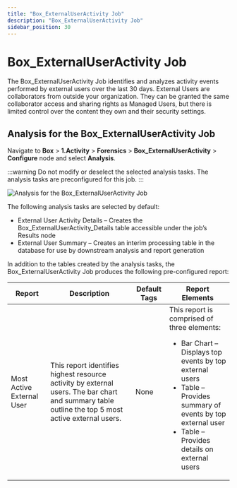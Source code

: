 ```yaml
---
title: "Box_ExternalUserActivity Job"
description: "Box_ExternalUserActivity Job"
sidebar_position: 30
---
```


# Box_ExternalUserActivity Job

The Box_ExternalUserActivity Job identifies and analyzes activity events performed by external users
over the last 30 days. External Users are collaborators from outside your organization. They can be
granted the same collaborator access and sharing rights as Managed Users, but there is limited
control over the content they own and their security settings.

## Analysis for the Box_ExternalUserActivity Job

Navigate to **Box** > **1.Activity** > **Forensics** > **Box_ExternalUserActivity** > **Configure**
node and select **Analysis**.

:::warning
Do not modify or deselect the selected analysis tasks. The analysis tasks are
preconfigured for this job.
:::


![Analysis for the Box_ExternalUserActivity Job](/img/product_docs/accessanalyzer/11.6/solutions/box/activity/forensics/externaluseractivityanalysis.webp)

The following analysis tasks are selected by default:

- External User Activity Details – Creates the Box_ExternalUserActivity_Details table accessible
  under the job’s Results node
- External User Summary – Creates an interim processing table in the database for use by downstream
  analysis and report generation

In addition to the tables created by the analysis tasks, the Box_ExternalUserActivity Job produces
the following pre-configured report:

| Report                    | Description                                                                                                                                       | Default Tags | Report Elements                                                                                                                                                                                                                        |
| ------------------------- | ------------------------------------------------------------------------------------------------------------------------------------------------- | ------------ | -------------------------------------------------------------------------------------------------------------------------------------------------------------------------------------------------------------------------------------- |
| Most Active External User | This report identifies highest resource activity by external users. The bar chart and summary table outline the top 5 most active external users. | None         | This report is comprised of three elements: <ul><li>Bar Chart – Displays top events by top external users</li><li>Table – Provides summary of events by top external user</li><li>Table – Provides details on external users</li></ul> |

